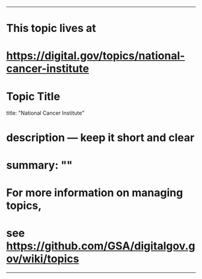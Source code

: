 
---
# This topic lives at
# https://digital.gov/topics/national-cancer-institute

# Topic Title
title: "National Cancer Institute"

# description — keep it short and clear
# summary: ""


# For more information on managing topics,
# see https://github.com/GSA/digitalgov.gov/wiki/topics
---